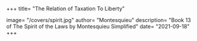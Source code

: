 +++
title= "The Relation of Taxation To Liberty"

image= "/covers/spirit.jpg"
author= "Montesquieu"
description= "Book 13 of The Spirit of the Laws by Montesquieu Simplified"
date= "2021-09-18"
+++
